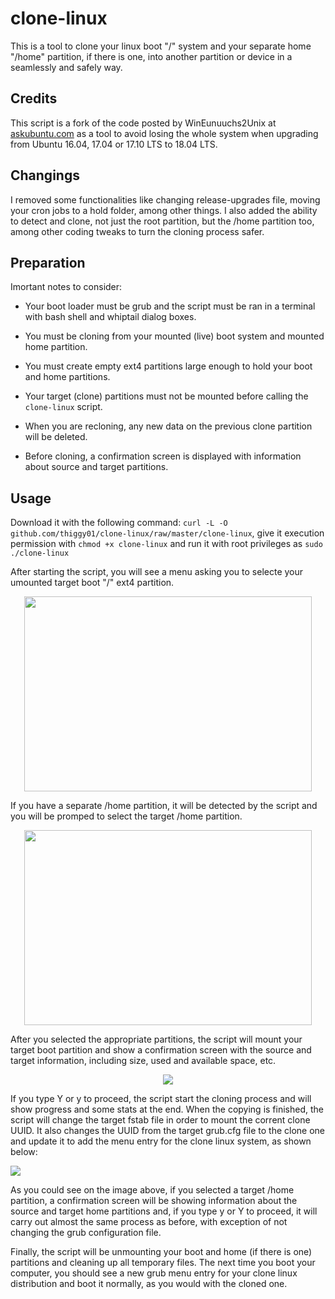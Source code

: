 # clone-linux

This is a tool to clone your linux boot "/" system and your separate home "/home" partition, if there is one, into 
another partition or device in a seamlessly and safely way.

## Credits 
 
This script is a fork of the code posted by WinEunuuchs2Unix at [askubuntu.com](https://bit.ly/34RNGbv) as a tool to avoid
losing the whole system when upgrading from Ubuntu 16.04, 17.04 or 17.10 LTS to 18.04 LTS.

## Changings

I removed some functionalities like changing release-upgrades file, moving your cron jobs to a hold folder, among other
things. I also added the ability to detect and clone, not just the root partition, but the /home partition too, among 
other coding tweaks to turn the cloning process safer.

## Preparation

Imortant notes to consider:

* Your boot loader must be grub and the script must be ran in a terminal with bash shell and whiptail dialog boxes.

* You must be cloning from your mounted (live) boot system and mounted home partition.

* You must create empty ext4 partitions large enough to hold your boot and home partitions.

* Your target (clone) partitions must not be mounted before calling the `clone-linux` script.

* When you are recloning, any new data on the previous clone partition will be deleted.

* Before cloning, a confirmation screen is displayed with information about source and target partitions.

## Usage

Download it with the following command: `curl -L -O github.com/thiggy01/clone-linux/raw/master/clone-linux`, give it
execution permission with `chmod +x clone-linux` and run it with root privileges as `sudo ./clone-linux`

After starting the script, you will see a menu asking you to selecte your umounted target boot "/" ext4 partition. 

<p align="center"><img width="460" height="312" src="https://i.imgur.com/NGZMBOO.png"></p>

If you have a separate /home partition, it will be detected by the script and you will be promped to select the target
/home partition.

<p align="center"><img width="460" height="312" src="https://i.imgur.com/be18MSl.png"></p>

After you selected the appropriate partitions, the script will mount your target boot partition and show a confirmation screen with the source and target information, including size, used and available space, etc.

<p align="center"><img src="https://i.imgur.com/JfYyIal.png"></p>

If you type Y or y to proceed, the script start the cloning process and will show progress and some stats at the end.
When the copying is finished, the script will change the target fstab file in order to mount the corrent clone UUID.
It also changes the UUID from the target grub.cfg file to the clone one and update it to add the menu entry for the 
clone linux system, as shown below:

<p aligh="center"><img src="https://i.imgur.com/i3QcTXb.gif"></p>

As you could see on the image above, if you selected a target /home partition, a confirmation screen will be
showing information about the source and target home partitions and, if you type y or Y to proceed, it will carry out
almost the same process as before, with exception of not changing the grub configuration file.

Finally, the script will be unmounting your boot and home (if there is one) partitions and cleaning up all temporary files.
The next time you boot your computer, you should see a new grub menu entry for your clone linux distribution and boot it 
normally, as you would with the cloned one.
